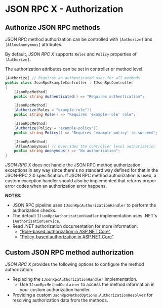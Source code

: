# JSON RPC X - Authorization

## Authorize JSON RPC methods

JSON RPC method authorization can be controlled with `[Authorize]` and `[AllowAnonymous]` attributes.

By default, _JSON RPC X_ supports `Roles` and `Policy` properties of `[Authorize]`.

The authorization attributes can be set in controller or method level.

```cs
[Authorize] // Requires an authenticated user for all methods
public class JsonRpcExampleController : IJsonRpcController
{
    [JsonRpcMethod]
    public string Authenticated() => "Requires authentication";

    [JsonRpcMethod]
    [Authorize(Roles = "example-role")]
    public string Role() => "Requires 'example-role' role";

    [JsonRpcMethod]
    [Authorize(Policy = "example-policy")]
    public string Policy() => "Requires 'example-policy' to succeed";

    [JsonRpcMethod]
    [AllowAnonymous] // Overrides the controller level authorization
    public string Anonymous() => "No authorization";
}
```

_JSON RPC X_ does not handle the JSON RPC method authorization exceptions in any way since
there's no standard way defined for that in the JSON-RPC 2.0 specification.
If JSON RPC method authorization is used, a custom exception handler should also be implemented that returns
proper error codes when an authorization error happens.

**NOTES:**
- JSON RPC pipeline uses `IJsonRpcAuthorizationHandler` to perform the authorization checks.
- The default `IJsonRpcAuthorizationHandler` implementation uses .NET's `IAuthorizationService`.
- Read .NET authorization documentation for more information:
    - ["Role-based authorization in ASP.NET Core"](https://learn.microsoft.com/en-us/aspnet/core/security/authorization/roles)
    - ["Policy-based authorization in ASP.NET Core"](https://learn.microsoft.com/en-us/aspnet/core/security/authorization/policies)

## Custom JSON RPC method authorization

_JSON RPC X_ provides the following options to configure the method authorization:
- Replacing the `IJsonRpcAuthorizationHandler` implementation.
    - Use `IJsonRpcMethodContainer` to access the method information in your custom authorization handler.
- Providing a custom `JsonRpcMethodOptions.AuthorizationResolver` for resolving authorization data from the methods.
